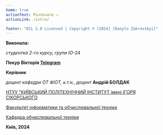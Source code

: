 ```yaml
---
home: true
actionText: Розпочати →
actionLink: /intro/

footer: "ECL 2.0 Licensed | Copyright © [2024] [Danylo Zakrevskyi]"
---
```


**Виконала:**

_студентка 2-го курсу, групи ІО-24_<span padding-right:5em></span>

**Пекур Вікторія [Telegram](https://t.me/ppvikaaa)**

**Керівник**

_доцент кафедри ОТ ФІОТ, к.т.н., доцент_<span padding-right:5em></span> **Андрій БОЛДАК**

[НТУУ "КИЇВСЬКИЙ ПОЛІТЕХНІЧНИЙ ІНСТИТУТ імені ІГОРЯ СІКОРСЬКОГО](https://kpi.ua/)

[Факультет інформатики та обчислювальної техніки](https://fiot.kpi.ua/)

[Кафедра обчислювальної техніки](https://comsys.kpi.ua/)

**Київ, 2024**
